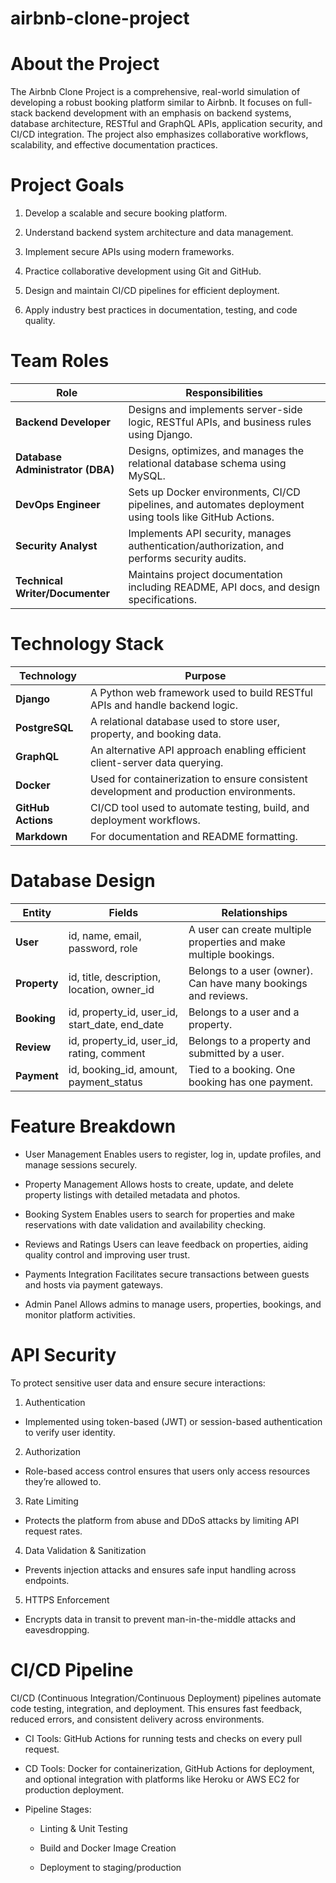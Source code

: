 # airbnb-clone-project

# About the Project
The Airbnb Clone Project is a comprehensive, real-world simulation of developing a robust booking platform similar to Airbnb. It focuses on full-stack backend development with an emphasis on backend systems, database architecture, RESTful and GraphQL APIs, application security, and CI/CD integration. The project also emphasizes collaborative workflows, scalability, and effective documentation practices.

# Project Goals
1. Develop a scalable and secure booking platform.

2. Understand backend system architecture and data management.

3. Implement secure APIs using modern frameworks.

4. Practice collaborative development using Git and GitHub.

5. Design and maintain CI/CD pipelines for efficient deployment.

6. Apply industry best practices in documentation, testing, and code quality.

   

# Team Roles
| Role                             | Responsibilities                                                                                        |
| -------------------------------- | ------------------------------------------------------------------------------------------------------- |
| **Backend Developer**            | Designs and implements server-side logic, RESTful APIs, and business rules using Django.                |
| **Database Administrator (DBA)** | Designs, optimizes, and manages the relational database schema using MySQL.                             |
| **DevOps Engineer**              | Sets up Docker environments, CI/CD pipelines, and automates deployment using tools like GitHub Actions. |
| **Security Analyst**             | Implements API security, manages authentication/authorization, and performs security audits.            |
| **Technical Writer/Documenter**  | Maintains project documentation including README, API docs, and design specifications.                  |


# Technology Stack
| Technology         | Purpose                                                                                 |
| ------------------ | --------------------------------------------------------------------------------------- |
| **Django**         | A Python web framework used to build RESTful APIs and handle backend logic.             |
| **PostgreSQL**     | A relational database used to store user, property, and booking data.                   |
| **GraphQL**        | An alternative API approach enabling efficient client-server data querying.             |
| **Docker**         | Used for containerization to ensure consistent development and production environments. |
| **GitHub Actions** | CI/CD tool used to automate testing, build, and deployment workflows.                   |
| **Markdown**       | For documentation and README formatting.                                                |



# Database Design
| Entity       | Fields                                             | Relationships                                                     |
| ------------ | -------------------------------------------------- | ----------------------------------------------------------------- |
| **User**     | id, name, email, password, role                    | A user can create multiple properties and make multiple bookings. |
| **Property** | id, title, description, location, owner\_id        | Belongs to a user (owner). Can have many bookings and reviews.    |
| **Booking**  | id, property\_id, user\_id, start\_date, end\_date | Belongs to a user and a property.                                 |
| **Review**   | id, property\_id, user\_id, rating, comment        | Belongs to a property and submitted by a user.                    |
| **Payment**  | id, booking\_id, amount, payment\_status           | Tied to a booking. One booking has one payment.                   |


# Feature Breakdown
   - User Management
Enables users to register, log in, update profiles, and manage sessions securely.

   - Property Management
Allows hosts to create, update, and delete property listings with detailed metadata and photos.

   - Booking System
Enables users to search for properties and make reservations with date validation and availability checking.

   - Reviews and Ratings
Users can leave feedback on properties, aiding quality control and improving user trust.

   - Payments Integration
Facilitates secure transactions between guests and hosts via payment gateways.

   - Admin Panel
Allows admins to manage users, properties, bookings, and monitor platform activities.

# API Security
To protect sensitive user data and ensure secure interactions:

1.   Authentication
   - Implemented using token-based (JWT) or session-based authentication to verify user identity.

2.   Authorization
  - Role-based access control ensures that users only access resources they’re allowed to.

3.   Rate Limiting
  - Protects the platform from abuse and DDoS attacks by limiting API request rates.

4.   Data Validation & Sanitization
  - Prevents injection attacks and ensures safe input handling across endpoints.

5.   HTTPS Enforcement
  - Encrypts data in transit to prevent man-in-the-middle attacks and eavesdropping.

# CI/CD Pipeline
CI/CD (Continuous Integration/Continuous Deployment) pipelines automate code testing, integration, and deployment. This ensures fast feedback, reduced errors, and consistent delivery across environments.

   - CI Tools: GitHub Actions for running tests and checks on every pull request.

   - CD Tools: Docker for containerization, GitHub Actions for deployment, and optional integration with platforms like Heroku or AWS EC2 for production deployment.

   - Pipeline Stages:

      - Linting & Unit Testing

      - Build and Docker Image Creation

      - Deployment to staging/production
